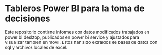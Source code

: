 # Tableros Power BI para la toma de decisiones

Este repositorio contiene informes con datos modificados trabajados en power bi desktop, publicados en power bi service y ajustados para visualizar también en móvil. Estos han sido extraídos de bases de datos con sql y archivos locales de excel.






